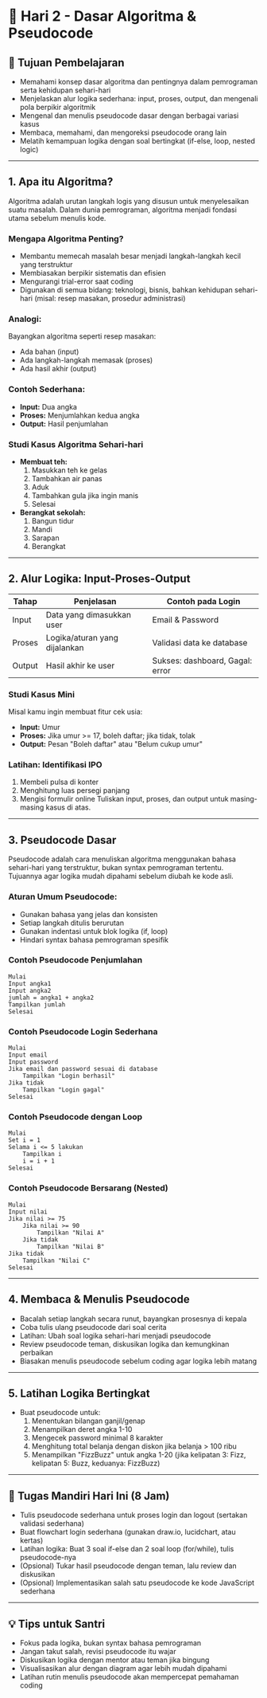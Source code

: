 # 📘 Hari 2 - Dasar Algoritma & Pseudocode

## 🎯 Tujuan Pembelajaran
- Memahami konsep dasar algoritma dan pentingnya dalam pemrograman serta kehidupan sehari-hari
- Menjelaskan alur logika sederhana: input, proses, output, dan mengenali pola berpikir algoritmik
- Mengenal dan menulis pseudocode dasar dengan berbagai variasi kasus
- Membaca, memahami, dan mengoreksi pseudocode orang lain
- Melatih kemampuan logika dengan soal bertingkat (if-else, loop, nested logic)

---

## 1. Apa itu Algoritma?
Algoritma adalah urutan langkah logis yang disusun untuk menyelesaikan suatu masalah. Dalam dunia pemrograman, algoritma menjadi fondasi utama sebelum menulis kode.

### Mengapa Algoritma Penting?
- Membantu memecah masalah besar menjadi langkah-langkah kecil yang terstruktur
- Membiasakan berpikir sistematis dan efisien
- Mengurangi trial-error saat coding
- Digunakan di semua bidang: teknologi, bisnis, bahkan kehidupan sehari-hari (misal: resep masakan, prosedur administrasi)

### Analogi:
Bayangkan algoritma seperti resep masakan:
- Ada bahan (input)
- Ada langkah-langkah memasak (proses)
- Ada hasil akhir (output)

### Contoh Sederhana:
- **Input:** Dua angka
- **Proses:** Menjumlahkan kedua angka
- **Output:** Hasil penjumlahan

### Studi Kasus Algoritma Sehari-hari
- **Membuat teh:**
    1. Masukkan teh ke gelas
    2. Tambahkan air panas
    3. Aduk
    4. Tambahkan gula jika ingin manis
    5. Selesai
- **Berangkat sekolah:**
    1. Bangun tidur
    2. Mandi
    3. Sarapan
    4. Berangkat

---

## 2. Alur Logika: Input-Proses-Output

| Tahap   | Penjelasan                        | Contoh pada Login           |
|---------|-----------------------------------|-----------------------------|
| Input   | Data yang dimasukkan user         | Email & Password            |
| Proses  | Logika/aturan yang dijalankan     | Validasi data ke database   |
| Output  | Hasil akhir ke user               | Sukses: dashboard, Gagal: error |

### Studi Kasus Mini
Misal kamu ingin membuat fitur cek usia:
- **Input:** Umur
- **Proses:** Jika umur >= 17, boleh daftar; jika tidak, tolak
- **Output:** Pesan "Boleh daftar" atau "Belum cukup umur"

### Latihan: Identifikasi IPO
1. Membeli pulsa di konter
2. Menghitung luas persegi panjang
3. Mengisi formulir online
Tuliskan input, proses, dan output untuk masing-masing kasus di atas.

---

## 3. Pseudocode Dasar
Pseudocode adalah cara menuliskan algoritma menggunakan bahasa sehari-hari yang terstruktur, bukan syntax pemrograman tertentu. Tujuannya agar logika mudah dipahami sebelum diubah ke kode asli.

### Aturan Umum Pseudocode:
- Gunakan bahasa yang jelas dan konsisten
- Setiap langkah ditulis berurutan
- Gunakan indentasi untuk blok logika (if, loop)
- Hindari syntax bahasa pemrograman spesifik

### Contoh Pseudocode Penjumlahan
```
Mulai
Input angka1
Input angka2
jumlah = angka1 + angka2
Tampilkan jumlah
Selesai
```

### Contoh Pseudocode Login Sederhana
```
Mulai
Input email
Input password
Jika email dan password sesuai di database
    Tampilkan "Login berhasil"
Jika tidak
    Tampilkan "Login gagal"
Selesai
```

### Contoh Pseudocode dengan Loop
```
Mulai
Set i = 1
Selama i <= 5 lakukan
    Tampilkan i
    i = i + 1
Selesai
```

### Contoh Pseudocode Bersarang (Nested)
```
Mulai
Input nilai
Jika nilai >= 75
    Jika nilai >= 90
        Tampilkan "Nilai A"
    Jika tidak
        Tampilkan "Nilai B"
Jika tidak
    Tampilkan "Nilai C"
Selesai
```

---

## 4. Membaca & Menulis Pseudocode
- Bacalah setiap langkah secara runut, bayangkan prosesnya di kepala
- Coba tulis ulang pseudocode dari soal cerita
- Latihan: Ubah soal logika sehari-hari menjadi pseudocode
- Review pseudocode teman, diskusikan logika dan kemungkinan perbaikan
- Biasakan menulis pseudocode sebelum coding agar logika lebih matang

---

## 5. Latihan Logika Bertingkat
- Buat pseudocode untuk:
    1. Menentukan bilangan ganjil/genap
    2. Menampilkan deret angka 1-10
    3. Mengecek password minimal 8 karakter
    4. Menghitung total belanja dengan diskon jika belanja > 100 ribu
    5. Menampilkan "FizzBuzz" untuk angka 1-20 (jika kelipatan 3: Fizz, kelipatan 5: Buzz, keduanya: FizzBuzz)

---

## 📌 Tugas Mandiri Hari Ini (8 Jam)
- Tulis pseudocode sederhana untuk proses login dan logout (sertakan validasi sederhana)
- Buat flowchart login sederhana (gunakan draw.io, lucidchart, atau kertas)
- Latihan logika: Buat 3 soal if-else dan 2 soal loop (for/while), tulis pseudocode-nya
- (Opsional) Tukar hasil pseudocode dengan teman, lalu review dan diskusikan
- (Opsional) Implementasikan salah satu pseudocode ke kode JavaScript sederhana

---

## 💡 Tips untuk Santri
- Fokus pada logika, bukan syntax bahasa pemrograman
- Jangan takut salah, revisi pseudocode itu wajar
- Diskusikan logika dengan mentor atau teman jika bingung
- Visualisasikan alur dengan diagram agar lebih mudah dipahami
- Latihan rutin menulis pseudocode akan mempercepat pemahaman coding